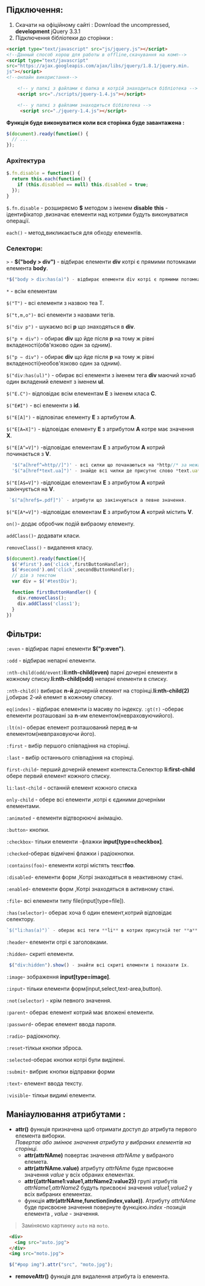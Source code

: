 ## Підключення:
1. Скачати на офіційному сайті :
Download the uncompressed, **development** jQuery 3.3.1
2. Підключення бібліотеки до сторінки :
```html
<script type="text/javascript" src="js/jquery.js"></script>
<!--Данный способ хорош для работы в offline,скачування на комп-->
<script type="text/javascript"
src="https://ajax.googleapis.com/ajax/libs/jquery/1.8.1/jquery.min.
js"></script>
<!--онлайн використання-->
```
```html
    <!-- у папкі з файлами є бапка в котрій знаходиться бібліотека -->
    <script src="./scripts/jquery-1.4.js"></script>

    <!-- у папкі з файлами знаходиться бібілотека -->
     <script src="./jquery-1.4.js"></script>
```
**Функція буде виконуватися коли вся сторінка буде завантажена :**
```js
$(document).ready(function() {
  // ...
});
```

### Архітектура
```js
$.fn.disable = function() {
  return this.each(function() {
    if (this.disabled == null) this.disabled = true;
  });
}
```
`$.fn.disable` - розширяємо **$** методом з іменем **disable**
**this** - ідентифікатор ,визначає елементи над котрими будуть виконуватися операції.

`each()` - метод,викликається для обходу елементів.

### Селектори:

`>` - **$("body > div")** - відбирає елементи **div** котрі є прямими потомками елемента **body**.
```javascript
*$("body > div:has(a)") - відбирає елементи div котрі є прямими потомками  елемента body і містять силки.*
```
`*` - всім елементам

`$("T")` - всі елементи з назвою теа T.

`$("t,m,o")`- всі елементи  з назвами тегів.

`$("div p")` - шукаємо всі **р** що знаходяться в **div**.

`$("p + div")` - обирає **div** що йде після **p** на тому ж рівні вкладеності(обв'язково один за одним).

`$("p ~ div")` -  обирає **div** що йде після **p** на тому ж рівні вкладеності(необов'язково один за одним).

`$("div:has(ul)")` - обирає всі елементи з іменем тега **div** маючий хочаб один вкладений елемент з іменем **ul**.

`$("E.C")`- відповідає всім елементам **E**  з іменем класа **C**.

 `$("E#I")` - всі елементи з **id**.

 `$("E[A]")` - відповілає елементу **E** з артибутом **A**.

 `$("E[A=X]")` - відповідає елементу **Е** з атрибутом **А** котре має значення **X**.

 `$("E[A^=V]")` -відповідає елементам **E** з атрибутом **А** котрий починається з **V**.
  ```javascript
    '$("a[href^=http//]")' - всі силки що почанаються на *http//* за межами нашого сайта.
    '$("a[href*text.ua]")' - знайде всі чилки де присутнє слово *text.ua*.
  ```

 `$("E[A$=V]")` -відповідає елементам **E** з атрибутом **А** котрий закінчується на  **V**.
  ```javascript
   `$("a[href$=.pdf]")` - атрибути що закінчуються а певне значення.
  ```

 `$("E[A*=V]")` -відповідає елементам **E** з атрибутом **А** котрий містить **V**.

 `on()`- додає обробчик подій  вибраому елементу.

  `addClass()`- додавати класи.

  `removeClass()` - видалення класу.
  ```js
  $(document).ready(function(){
    $('#first').on('click',firstButtonHandler);
    $('#second').on('click',secondButtonHandler);
    // дів з текстом
    var div = $('#testDiv');

    function firstButtonHandler() {
      div.removeClass();
      div.addClass('class1');
    }
  })
  ```
  ## Фільтри:
  `:even` - відбирає парні елементи **$("p:even")**.

`:odd` - відбирає непарні елементи.

`:nth-child(odd/event)`**li:nth-child(even)** парні дочерні елементи в кожному списку.**li:nth-child(odd)** непарні елементи в списку.

`:nth-child()` вибирає **n-й** дочерній елемент на сторінці.**li:nth-child(2)** j,обирає 2-ий елемнт в кожному списку.

`eq(index)` - відбирає елементи із масиву по індексу.
`:gt(т)` -оберає елементи розташовані за **n**-им елементом(невраховуючийого).

`:lt(n)`- оберає елемент розташований перед **n**-м елементом(невпраховуючи його).

`:first` - вибір першого співпадіння на сторінці.

`:last` - вибір останнього співпадіння на сторінці.

 `first-child`- перший дочерній елемент контекста.Селектор **li:first-child** обере первий елемент кожного списку.

 `li:last-child` - останній елемент кожного списка

`only-child` - обере всі елементи ,котрі є єдиними дочерніми елементами.

  `:animated` - елементи відтворюючі анімацію.

  `:button`- кнопки.

  `:checkbox`- тільки елементи -флажки **input[type=checkbox]**.

  `:checked`-оберає відмічені флажки і радіокнопки.

  `:contains(foo)`- елементи котрі містять текст**foo**.

  `:disabled`- елементи форм ,Котрі знаходяться в неактивному стані.

  `:enabled`-  елементи форм ,Котрі знаходяться в активному стані.

  `:file`- всі елементи типу file(input[type=file]).

  `:has(selector)`- оберає хоча б один елемент,котрий відповідає селектору.
  ```javascript
  `$("li:has(a)")` - оберає всі теги **li** в котрих присутній тег **а**.
  ```
  `:header`- елементи отрі є заголовками.

  `:hidden`- скриті елементи.

  ```javascript
   $("div:hidden").show() - знайти всі скриті елементи і показати їх.
  ```

  `:image`- зображення **input[type=image]**.

  `:input`- тільки елементи форм(input,select,text-area,button).

  `:not(selector)` - крім певного значення.

  `:parent`- оберає елемент котрий має вложені елементи.

  `:password`- оберає елемент ввода пароля.

  `:radio`- радіокнопку.

  `:reset`-тілкьи кнопки зброса.

  `:selected`-оберає кнопки <otion> котрі були виділені.

  `:submit`- вибриє кнопки відправки форми

  `:text`- елемент ввода тексту.

  `:visible`- тілкьи видимі елементи.

 ## Маніаулювання атрибутами :
 * **attr()** функція призначена щоб отримати доступ до атрибута первого елемента виборки.                             
 *Повертає або змінює значення атрибута у вибраних елементів на сторінці.*
   *  **attr(attrNAme)** повертає значення *attrNAme* у вибраного елемета.
   * **attr(attrNAme.value)** атрибуту *attrNAme*  буде присвоєне значення *value* у всіх обраних елементах.
   * **attr({attrName1:value1,attrName2:value2})** групі атрибутів *attrName1,attrName2* будуть присвоєні значення *value1,value2* у всіх вибраних елементах.
   * функція **attr(attrNAme,function(index,value))**.
   Атрибуту *attrNAme* буде присвоєне значення повернуте функцією.*index* -позиція елемента , *value* - значення.

  >Заміняємо картинку `auto` на `moto`.
   ```html
    <div>
      <img src="auto.jpg">
    </div>
    <img src="moto.jpg">
   ```
   ```javascript
    $("#pop img").attr("src", "moto.jpg");
   ```

 * **removeAttr()** функція для видалення атрибута із елемента.

